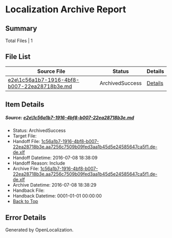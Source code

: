 # <a name='report-top'></a> Localization Archive Report

## Summary
 Total Files | 1

## File List
 Source File | Status | Details 
 ----------- | ------ | ------- 
 [e2e\1c56a1b7-1916-4bf8-b007-22ea28718b3e.md](https://github.com/OpenLocalizationTestOrg/oltest/blob/ee912fb657e05451b42a3bae618a977e1c9eeaa9/e2e/1c56a1b7-1916-4bf8-b007-22ea28718b3e.md) | ArchivedSuccess | [Details](#ca0c57de6e04f90b63983d8c5c5ee799b7d5e6992)

## Item Details
##### <a name='ca0c57de6e04f90b63983d8c5c5ee799b7d5e6992'></a> Source: [e2e\1c56a1b7-1916-4bf8-b007-22ea28718b3e.md](https://github.com/OpenLocalizationTestOrg/oltest/blob/ee912fb657e05451b42a3bae618a977e1c9eeaa9/e2e/1c56a1b7-1916-4bf8-b007-22ea28718b3e.md)
* Status: ArchivedSuccess
* Target File: 
* Handoff File: [1c56a1b7-1916-4bf8-b007-22ea28718b3e.aa7256c7509b09fed3aa1b45d5e24585647ca5f1.de-de.xlf](https://github.com/OpenLocalizationTestOrg/olhandoff-e2e/blob/2ca6ce17cdcac17beb606f0329434c9453dee3ce/ol-handoff/OpenLocalizationTestOrg/oltest-dede-fly/ci/ht/1c56a1b7-1916-4bf8-b007-22ea28718b3e.aa7256c7509b09fed3aa1b45d5e24585647ca5f1.de-de.xlf)
* Handoff Datetime: 2016-07-08 18:38:09
* Handoff Reason: Include
* Archive File: [1c56a1b7-1916-4bf8-b007-22ea28718b3e.aa7256c7509b09fed3aa1b45d5e24585647ca5f1.de-de.xlf](https://github.com/OpenLocalizationTestOrg/olhandoff-e2e/blob/3e78a888e5a3724aa167a5aa17d81d7c76e15044/ol-archive/OpenLocalizationTestOrg/oltest-dede-fly/ci/ht/1c56a1b7-1916-4bf8-b007-22ea28718b3e.aa7256c7509b09fed3aa1b45d5e24585647ca5f1.de-de.xlf)
* Archive Datetime: 2016-07-08 18:38:29
* Handback File: 
* Handback Datetime: 0001-01-01 00:00:00
* [Back to Top](#report-top)


## Error Details

Generated by OpenLocalization.
